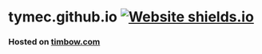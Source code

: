 tymec.github.io
[![Website shields.io](https://img.shields.io/website-up-down-green-red/https/tymec.github.io.svg)](https://tymec.github.io/)
===
### Hosted on [timbow.com](https://timbow.com)
